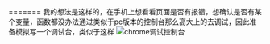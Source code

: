 =======
我的想法是这样的，在手机上想看看页面是否有报错，想确认是否有某个变量，函数都没办法通过类似于pc版本的控制台那么高大上的去调试，因此准备模拟写一个调试台，类似于这样
![chrome调试控制台](http://cdn.xnwimg.com/down/f:%7BF6EFB50A-1507-7FA5-3F64-F7122B8888F2%7D/1.gif)